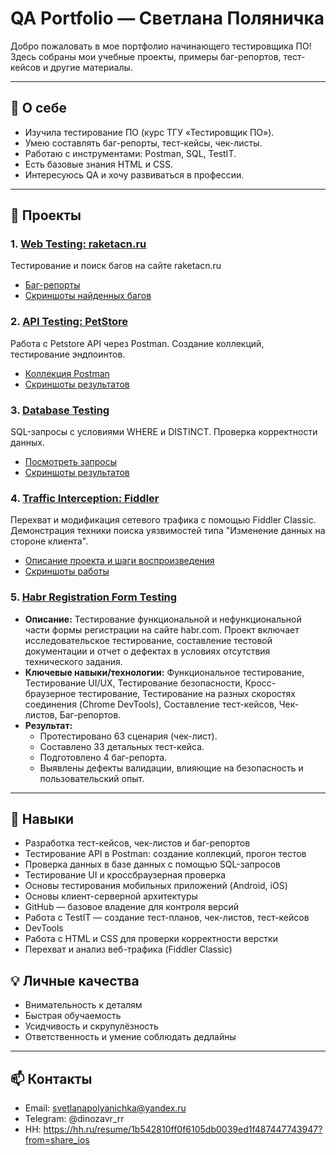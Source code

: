 # QA Portfolio — Светлана Поляничка

Добро пожаловать в мое портфолио начинающего тестировщика ПО!  
Здесь собраны мои учебные проекты, примеры баг-репортов, тест-кейсов и другие материалы.

---

## 📝 О себе
- Изучила тестирование ПО (курс ТГУ «Тестировщик ПО»).  
- Умею составлять баг-репорты, тест-кейсы, чек-листы.  
- Работаю с инструментами: Postman, SQL, TestIT.  
- Есть базовые знания HTML и CSS.  
- Интересуюсь QA и хочу развиваться в профессии.

---
## 📂 Проекты

### 1. [Web Testing: raketacn.ru](web-testing/)
Тестирование и поиск багов на сайте raketacn.ru  
- [Баг-репорты](web-testing/bugs.xlsx)  
- [Скриншоты найденных багов](web-testing/screenshots/)

### 2. [API Testing: PetStore](api-testing-petstore/)
Работа с Petstore API через Postman. Создание коллекций, тестирование эндпоинтов.
- [Коллекция Postman](api-testing-petstore/PetStore.postman_collection.json)
- [Скриншоты результатов](api-testing-petstore/screenshots/)

### 3. [Database Testing](database-testing/)
SQL-запросы с условиями WHERE и DISTINCT. Проверка корректности данных.  
- [Посмотреть запросы](database-testing/queries.sql)
- [Скриншоты результатов](database-testing/screenshots/)  

### 4. [Traffic Interception: Fiddler](traffic-interception-fiddler/)
Перехват и модификация сетевого трафика с помощью Fiddler Classic. Демонстрация техники поиска уязвимостей типа "Изменение данных на стороне клиента".
- [Описание проекта и шаги воспроизведения](traffic-interception-fiddler/)
- [Скриншоты работы](traffic-interception-fiddler/screenshots/)

### 5. [Habr Registration Form Testing](habr-registration-form-testing/)
- **Описание:** Тестирование функциональной и нефункциональной части формы регистрации на сайте habr.com. Проект включает исследовательское тестирование, составление тестовой документации и отчет о дефектах в условиях отсутствия технического задания.
- **Ключевые навыки/технологии:** Функциональное тестирование, Тестирование UI/UX, Тестирование безопасности, Кросс-браузерное тестирование, Тестирование на разных скоростях соединения (Chrome DevTools), Составление тест-кейсов, Чек-листов, Баг-репортов.
- **Результат:**
  - Протестировано 63 сценария (чек-лист).
  - Составлено 33 детальных тест-кейса.
  - Подготовлено 4 баг-репорта.
  - Выявлены дефекты валидации, влияющие на безопасность и пользовательский опыт.
---

## 👻 Навыки
- Разработка тест-кейсов, чек-листов и баг-репортов
- Тестирование API в Postman: создание коллекций, прогон тестов
- Проверка данных в базе данных с помощью SQL-запросов
- Тестирование UI и кроссбраузерная проверка
- Основы тестирования мобильных приложений (Android, iOS)
- Основы клиент-серверной архитектуры
- GitHub — базовое владение для контроля версий
- Работа с TestIT — создание тест-планов, чек-листов, тест-кейсов
- DevTools
- Работа с HTML и CSS для проверки корректности верстки
- Перехват и анализ веб-трафика (Fiddler Classic)
 
## 💡 Личные качества
- Внимательность к деталям  
- Быстрая обучаемость  
- Усидчивость и скрупулёзность  
- Ответственность и умение соблюдать дедлайны  
---

## 📫 Контакты
- Email: svetlanapolyanichka@yandex.ru 
- Telegram: @dinozavr_rr  
- HH: https://hh.ru/resume/1b542810ff0f6105db0039ed1f487447743947?from=share_ios 
